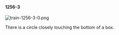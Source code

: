 #### 1256-3
![train-1256-3-0.png](https://github.com/lil-lab/nlvr/raw/master/nlvr/train/images/13/train-1256-3-0.png "train-1256-3-0.png")

There is a circle closely touching the bottom of a box.